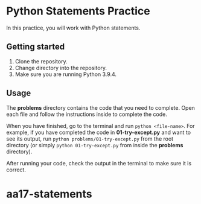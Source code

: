 # Python Statements Practice

In this practice, you will work with Python statements.

## Getting started

1. Clone the repository.
2. Change directory into the repository.
3. Make sure you are running Python 3.9.4.

## Usage

The __problems__ directory contains the code that you need to complete. Open
each file and follow the instructions inside to complete the code.

When you have finished, go to the terminal and run `python <file-name>`. For
example, if you have completed the code in __01-try-except.py__ and want to see
its output, run `python problems/01-try-except.py` from the root directory (or
simply `python 01-try-except.py` from inside the __problems__ directory).

After running your code, check the output in the terminal to make sure it is
correct.
# aa17-statements
